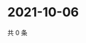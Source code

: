 # 2021-10-06

共 0 条

<!-- BEGIN -->
<!-- 最后更新时间 Wed Oct 06 2021 18:20:19 GMT+0800 (China Standard Time) -->

<!-- END -->

